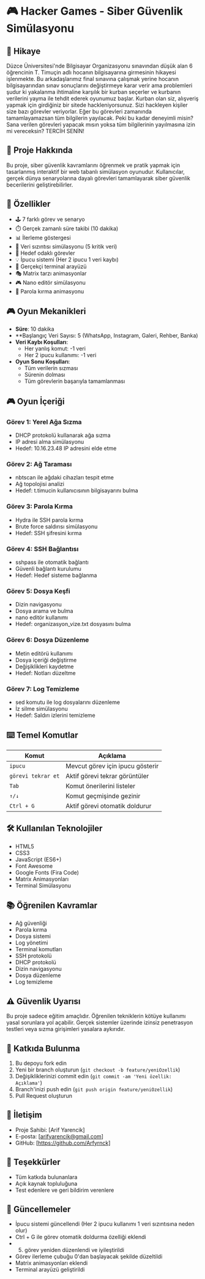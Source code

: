 # 🎮 Hacker Games - Siber Güvenlik Simülasyonu

## 📖 Hikaye
Düzce Üniversitesi'nde Bilgisayar Organizasyonu sınavından düşük alan 6 öğrencinin T. Timuçin adlı hocanın bilgisayarına girmesinin hikayesi işlenmekte. Bu arkadaşlarımız final sınavına çalışmak yerine hocanın bilgisayarından sınav sonuçlarını değiştirmeye karar verir ama problemleri şudur ki yakalanma ihtimaline karşılık bir kurban seçerler ve kurbanın verilerini yayma ile tehdit ederek oyunumuz başlar. 
Kurban olan siz, alışveriş yapmak için girdiğiniz bir sitede hackleniyorsunuz. Sizi hackleyen kişiler size bazı görevler veriyorlar. Eğer bu görevleri zamanında tamamlayamazsan tüm bilgilerin yayılacak. Peki bu kadar deneyimli misin? Sana verilen görevleri yapacak mısın yoksa tüm bilgilerinin yayılmasına izin mi vereceksin? TERCİH SENİN!

## 📝 Proje Hakkında
Bu proje, siber güvenlik kavramlarını öğrenmek ve pratik yapmak için tasarlanmış interaktif bir web tabanlı simülasyon oyunudur. Kullanıcılar, gerçek dünya senaryolarına dayalı görevleri tamamlayarak siber güvenlik becerilerini geliştirebilirler.

## 🎯 Özellikler
- 🕹️ 7 farklı görev ve senaryo
- ⏱️ Gerçek zamanlı süre takibi (10 dakika)
- 📊 İlerleme göstergesi
- 💾 Veri sızıntısı simülasyonu (5 kritik veri)
- 🎯 Hedef odaklı görevler
- 💡 İpucu sistemi (Her 2 ipucu 1 veri kaybı)
- 🎨 Gerçekçi terminal arayüzü
- 🎭 Matrix tarzı animasyonlar
- 🎮 Nano editör simülasyonu
- 🔐 Parola kırma animasyonu

## 🎮 Oyun Mekanikleri
- **Süre**: 10 dakika
- **Başlangıç Veri Sayısı: 5 (WhatsApp, Instagram, Galeri, Rehber, Banka)
- **Veri Kaybı Koşulları**:
  - Her yanlış komut: -1 veri
  - Her 2 ipucu kullanımı: -1 veri
- **Oyun Sonu Koşulları**:
  - Tüm verilerin sızması
  - Sürenin dolması
  - Tüm görevlerin başarıyla tamamlanması

## 🎮 Oyun İçeriği

### Görev 1: Yerel Ağa Sızma
- DHCP protokolü kullanarak ağa sızma
- IP adresi alma simülasyonu
- Hedef: 10.16.23.48 IP adresini elde etme

### Görev 2: Ağ Taraması
- nbtscan ile ağdaki cihazları tespit etme
- Ağ topolojisi analizi
- Hedef: t.timucin kullanıcısının bilgisayarını bulma

### Görev 3: Parola Kırma
- Hydra ile SSH parola kırma
- Brute force saldırısı simülasyonu
- Hedef: SSH şifresini kırma

### Görev 4: SSH Bağlantısı
- sshpass ile otomatik bağlantı
- Güvenli bağlantı kurulumu
- Hedef: Hedef sisteme bağlanma

### Görev 5: Dosya Keşfi
- Dizin navigasyonu
- Dosya arama ve bulma
- nano editör kullanımı
- Hedef: organizasyon_vize.txt dosyasını bulma

### Görev 6: Dosya Düzenleme
- Metin editörü kullanımı
- Dosya içeriği değiştirme
- Değişiklikleri kaydetme
- Hedef: Notları düzeltme

### Görev 7: Log Temizleme
- sed komutu ile log dosyalarını düzenleme
- İz silme simülasyonu
- Hedef: Saldırı izlerini temizleme

## ⌨️ Temel Komutlar
| Komut | Açıklama |
|-------|----------|
| `ipucu` | Mevcut görev için ipucu gösterir |
| `görevi tekrar et` | Aktif görevi tekrar görüntüler |
| `Tab` | Komut önerilerini listeler |
| `↑/↓` | Komut geçmişinde gezinir |
| `Ctrl + G` | Aktif görevi otomatik doldurur |

## 🛠️ Kullanılan Teknolojiler
- HTML5
- CSS3
- JavaScript (ES6+)
- Font Awesome
- Google Fonts (Fira Code)
- Matrix Animasyonları
- Terminal Simülasyonu

## 📚 Öğrenilen Kavramlar
- Ağ güvenliği
- Parola kırma
- Dosya sistemi
- Log yönetimi
- Terminal komutları
- SSH protokolü
- DHCP protokolü
- Dizin navigasyonu
- Dosya düzenleme
- Log temizleme

## ⚠️ Güvenlik Uyarısı
Bu proje sadece eğitim amaçlıdır. Öğrenilen tekniklerin kötüye kullanımı yasal sorunlara yol açabilir. Gerçek sistemler üzerinde izinsiz penetrasyon testleri veya sızma girişimleri yasalara aykırıdır.

## 🤝 Katkıda Bulunma
1. Bu depoyu fork edin
2. Yeni bir branch oluşturun (`git checkout -b feature/yeniOzellik`)
3. Değişikliklerinizi commit edin (`git commit -am 'Yeni özellik: Açıklama'`)
4. Branch'inizi push edin (`git push origin feature/yeniOzellik`)
5. Pull Request oluşturun


## 👥 İletişim
- Proje Sahibi: [Arif Yarencik]
- E-posta: [arifyarencik@gmail.com]
- GitHub: [https://github.com/Arfyrnck]

## 🙏 Teşekkürler
- Tüm katkıda bulunanlara
- Açık kaynak topluluğuna
- Test edenlere ve geri bildirim verenlere

## 🔄 Güncellemeler
- İpucu sistemi güncellendi (Her 2 ipucu kullanımı 1 veri sızıntısına neden olur)
- Ctrl + G ile görev otomatik doldurma özelliği eklendi
- 5. görev yeniden düzenlendi ve iyileştirildi
- Görev ilerleme çubuğu 0'dan başlayacak şekilde düzeltildi
- Matrix animasyonları eklendi
- Terminal arayüzü geliştirildi
